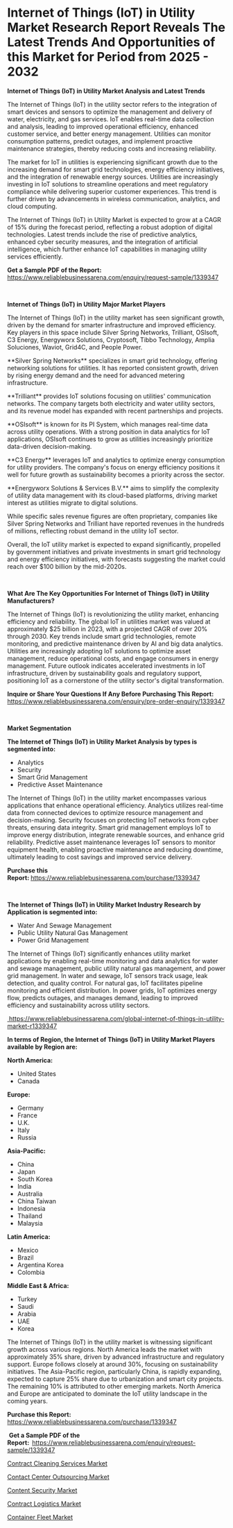 <p><h1>Internet of Things (IoT) in Utility Market Research Report Reveals The Latest Trends And Opportunities of this Market for Period from 2025 - 2032</h1></p><p><strong>Internet of Things (IoT) in Utility Market Analysis and Latest Trends</strong></p>
<p><p>The Internet of Things (IoT) in the utility sector refers to the integration of smart devices and sensors to optimize the management and delivery of water, electricity, and gas services. IoT enables real-time data collection and analysis, leading to improved operational efficiency, enhanced customer service, and better energy management. Utilities can monitor consumption patterns, predict outages, and implement proactive maintenance strategies, thereby reducing costs and increasing reliability.</p><p>The market for IoT in utilities is experiencing significant growth due to the increasing demand for smart grid technologies, energy efficiency initiatives, and the integration of renewable energy sources. Utilities are increasingly investing in IoT solutions to streamline operations and meet regulatory compliance while delivering superior customer experiences. This trend is further driven by advancements in wireless communication, analytics, and cloud computing.</p><p>The Internet of Things (IoT) in Utility Market is expected to grow at a CAGR of 15% during the forecast period, reflecting a robust adoption of digital technologies. Latest trends include the rise of predictive analytics, enhanced cyber security measures, and the integration of artificial intelligence, which further enhance IoT capabilities in managing utility services efficiently.</p></p>
<p><strong>Get a Sample PDF of the Report:&nbsp;</strong> <a href="https://www.reliablebusinessarena.com/enquiry/request-sample/1339347?utm_campaign=1871&utm_medium=2&utm_source=Github&utm_content=ia&utm_term=11032025&utm_id=internet-of-things-iot-in-utility">https://www.reliablebusinessarena.com/enquiry/request-sample/1339347</a></p>
<p>&nbsp;</p>
<p><strong>Internet of Things (IoT) in Utility Major Market Players</strong></p>
<p><p>The Internet of Things (IoT) in the utility market has seen significant growth, driven by the demand for smarter infrastructure and improved efficiency. Key players in this space include Silver Spring Networks, Trilliant, OSIsoft, C3 Energy, Energyworx Solutions, Cryptosoft, Tibbo Technology, Amplia Soluciones, Waviot, Grid4C, and People Power.</p><p>**Silver Spring Networks** specializes in smart grid technology, offering networking solutions for utilities. It has reported consistent growth, driven by rising energy demand and the need for advanced metering infrastructure.</p><p>**Trilliant** provides IoT solutions focusing on utilities' communication networks. The company targets both electricity and water utility sectors, and its revenue model has expanded with recent partnerships and projects.</p><p>**OSIsoft** is known for its PI System, which manages real-time data across utility operations. With a strong position in data analytics for IoT applications, OSIsoft continues to grow as utilities increasingly prioritize data-driven decision-making.</p><p>**C3 Energy** leverages IoT and analytics to optimize energy consumption for utility providers. The company's focus on energy efficiency positions it well for future growth as sustainability becomes a priority across the sector.</p><p>**Energyworx Solutions & Services B.V.** aims to simplify the complexity of utility data management with its cloud-based platforms, driving market interest as utilities migrate to digital solutions. </p><p>While specific sales revenue figures are often proprietary, companies like Silver Spring Networks and Trilliant have reported revenues in the hundreds of millions, reflecting robust demand in the utility IoT sector.</p><p>Overall, the IoT utility market is expected to expand significantly, propelled by government initiatives and private investments in smart grid technology and energy efficiency initiatives, with forecasts suggesting the market could reach over $100 billion by the mid-2020s.</p></p>
<p>&nbsp;</p>
<p><strong>What Are The Key Opportunities For Internet of Things (IoT) in Utility Manufacturers?</strong></p>
<p><p>The Internet of Things (IoT) is revolutionizing the utility market, enhancing efficiency and reliability. The global IoT in utilities market was valued at approximately $25 billion in 2023, with a projected CAGR of over 20% through 2030. Key trends include smart grid technologies, remote monitoring, and predictive maintenance driven by AI and big data analytics. Utilities are increasingly adopting IoT solutions to optimize asset management, reduce operational costs, and engage consumers in energy management. Future outlook indicates accelerated investments in IoT infrastructure, driven by sustainability goals and regulatory support, positioning IoT as a cornerstone of the utility sector's digital transformation.</p></p>
<p><strong>Inquire or Share Your Questions If Any Before Purchasing This Report:</strong> <a href="https://www.reliablebusinessarena.com/enquiry/pre-order-enquiry/1339347?utm_campaign=1871&utm_medium=2&utm_source=Github&utm_content=ia&utm_term=11032025&utm_id=internet-of-things-iot-in-utility">https://www.reliablebusinessarena.com/enquiry/pre-order-enquiry/1339347</a></p>
<p>&nbsp;</p>
<p><strong>Market Segmentation</strong></p>
<p><strong>The Internet of Things (IoT) in Utility Market Analysis by types is segmented into:</strong></p>
<p><ul><li>Analytics</li><li>Security</li><li>Smart Grid Management</li><li>Predictive Asset Maintenance</li></ul></p>
<p><p>The Internet of Things (IoT) in the utility market encompasses various applications that enhance operational efficiency. Analytics utilizes real-time data from connected devices to optimize resource management and decision-making. Security focuses on protecting IoT networks from cyber threats, ensuring data integrity. Smart grid management employs IoT to improve energy distribution, integrate renewable sources, and enhance grid reliability. Predictive asset maintenance leverages IoT sensors to monitor equipment health, enabling proactive maintenance and reducing downtime, ultimately leading to cost savings and improved service delivery.</p></p>
<p><strong>Purchase this Report:&nbsp;</strong><a href="https://www.reliablebusinessarena.com/purchase/1339347?utm_campaign=1871&utm_medium=2&utm_source=Github&utm_content=ia&utm_term=11032025&utm_id=internet-of-things-iot-in-utility">https://www.reliablebusinessarena.com/purchase/1339347</a></p>
<p>&nbsp;</p>
<p><strong>The Internet of Things (IoT) in Utility Market Industry Research by Application is segmented into:</strong></p>
<p><ul><li>Water And Sewage Management</li><li>Public Utility Natural Gas Management</li><li>Power Grid Management</li></ul></p>
<p><p>The Internet of Things (IoT) significantly enhances utility market applications by enabling real-time monitoring and data analytics for water and sewage management, public utility natural gas management, and power grid management. In water and sewage, IoT sensors track usage, leak detection, and quality control. For natural gas, IoT facilitates pipeline monitoring and efficient distribution. In power grids, IoT optimizes energy flow, predicts outages, and manages demand, leading to improved efficiency and sustainability across utility sectors.</p></p>
<p><a href="https://www.reliablebusinessarena.com/global-internet-of-things-in-utility-market-r1339347?utm_campaign=1871&utm_medium=2&utm_source=Github&utm_content=ia&utm_term=11032025&utm_id=internet-of-things-iot-in-utility">&nbsp;https://www.reliablebusinessarena.com/global-internet-of-things-in-utility-market-r1339347</a></p>
<p><strong>In terms of Region, the Internet of Things (IoT) in Utility Market Players available by Region are:</strong></p>
<p>
    <p> <strong> North America: </strong>
        <ul>
            <li>United States</li>
            <li>Canada</li>
        </ul>
        </p> 
    <p> <strong> Europe: </strong>
        <ul>
            <li>Germany</li>
            <li>France</li>
            <li>U.K.</li>
            <li>Italy</li>
            <li>Russia</li>
        </ul>
        </p> 
    <p> <strong> Asia-Pacific: </strong>
        <ul>
            <li>China</li>
            <li>Japan</li>
            <li>South Korea</li>
            <li>India</li>
            <li>Australia</li>
            <li>China Taiwan</li>
            <li>Indonesia</li>
            <li>Thailand</li>
            <li>Malaysia</li>
        </ul>
        </p> 
    <p> <strong> Latin America: </strong>
        <ul>
            <li>Mexico</li>
            <li>Brazil</li>
            <li>Argentina Korea</li>
            <li>Colombia</li>
        </ul>
        </p> 
    <p> <strong> Middle East & Africa: </strong>
        <ul>
            <li>Turkey</li>
            <li>Saudi</li>
            <li>Arabia</li>
            <li>UAE</li>
            <li>Korea</li>
        </ul>
    </p>
    </p>
<p><p>The Internet of Things (IoT) in the utility market is witnessing significant growth across various regions. North America leads the market with approximately 35% share, driven by advanced infrastructure and regulatory support. Europe follows closely at around 30%, focusing on sustainability initiatives. The Asia-Pacific region, particularly China, is rapidly expanding, expected to capture 25% share due to urbanization and smart city projects. The remaining 10% is attributed to other emerging markets. North America and Europe are anticipated to dominate the IoT utility landscape in the coming years.</p></p>
<p><strong>Purchase this Report: </strong><a href="https://www.reliablebusinessarena.com/purchase/1339347?utm_campaign=1871&utm_medium=2&utm_source=Github&utm_content=ia&utm_term=11032025&utm_id=internet-of-things-iot-in-utility">https://www.reliablebusinessarena.com/purchase/1339347</a></p>
<p>&nbsp;<strong>Get a Sample PDF of the Report:&nbsp;&nbsp;</strong><a href="https://www.reliablebusinessarena.com/enquiry/request-sample/1339347?utm_campaign=1871&utm_medium=2&utm_source=Github&utm_content=ia&utm_term=11032025&utm_id=internet-of-things-iot-in-utility">https://www.reliablebusinessarena.com/enquiry/request-sample/1339347</a></p>
<p><strong></strong></p>
<p><p><a href="https://github.com/tanckfelli84/Market-Research-Report-List-1/blob/main/contract-cleaning-services-market.md?utm_campaign=1871&utm_medium=2&utm_source=Github&utm_content=ia&utm_term=11032025&utm_id=internet-of-things-iot-in-utility">Contract Cleaning Services Market</a></p><p><a href="https://github.com/pidlisseas/Market-Research-Report-List-1/blob/main/contact-center-outsourcing-market.md?utm_campaign=1871&utm_medium=2&utm_source=Github&utm_content=ia&utm_term=11032025&utm_id=internet-of-things-iot-in-utility">Contact Center Outsourcing Market</a></p><p><a href="https://github.com/wakerizaak8g/Market-Research-Report-List-1/blob/main/content-security-market.md?utm_campaign=1871&utm_medium=2&utm_source=Github&utm_content=ia&utm_term=11032025&utm_id=internet-of-things-iot-in-utility">Content Security Market</a></p><p><a href="https://github.com/leijavaagexo/Market-Research-Report-List-1/blob/main/contract-logistics-market.md?utm_campaign=1871&utm_medium=2&utm_source=Github&utm_content=ia&utm_term=11032025&utm_id=internet-of-things-iot-in-utility">Contract Logistics Market</a></p><p><a href="https://github.com/kaddahblejc/Market-Research-Report-List-1/blob/main/container-fleet-market.md?utm_campaign=1871&utm_medium=2&utm_source=Github&utm_content=ia&utm_term=11032025&utm_id=internet-of-things-iot-in-utility">Container Fleet Market</a></p></p>